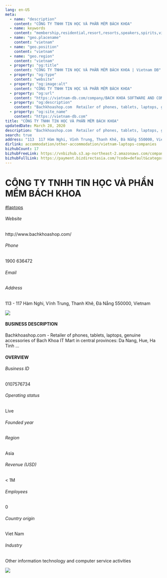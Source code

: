 ```yaml
---
lang: en-US
meta:
  - name: "description"
    content: "CÔNG TY TNHH TIN HỌC VÀ PHẦN MỀM BÁCH KHOA"
  - name: keywords
    content: "membership,residential,resort,resorts,speakers,spirits,virtual,wireless,wireless,wireless,wireless,wireless,wireless,wireless,wireless,wireless,wireless,vietnam-laptops-companies"
  - name: "geo.placename"
    content: "vietnam"
  - name: "geo.position"
    content: "vietnam"
  - name: "geo.region"
    content: "vietnam"
  - property: "og:title"
    content: "CÔNG TY TNHH TIN HỌC VÀ PHẦN MỀM BÁCH KHOA | Vietnam DB"
  - property: "og:type"
    content: "website"
  - property: "og:image:alt"
    content: "CÔNG TY TNHH TIN HỌC VÀ PHẦN MỀM BÁCH KHOA"
  - property: "og:url"
    content: "https://vietnam-db.com/company/BACH KHOA SOFTWARE AND COMPUTING COMPANY LIMITED-3045020"
  - property: "og:description"
    content: "Bachkhoashop.com  Retailer of phones, tablets, laptops, genuine accessories of Bach Khoa IT Mart in central provinces Da Nang, Hue, Ha Tinh ..."
  - property: "og:site_name"
    content: "https://vietnam-db.com"
title: "CÔNG TY TNHH TIN HỌC VÀ PHẦN MỀM BÁCH KHOA"
updatedDate: March 28, 2020
description: "Bachkhoashop.com  Retailer of phones, tablets, laptops, genuine accessories of Bach Khoa IT Mart in central provinces Da Nang, Hue, Ha Tinh ..."
search: true
address: "113  117 Hàm Nghi, Vĩnh Trung, Thanh Khê, Đà Nẵng 550000, Vietnam"
dirlink: accommodation/other-accommodation/vietnam-laptops-companies
bizhubCount: 17
bizhubFreeLink: https://vnbizhub.s3.ap-northeast-2.amazonaws.com/companies/vietnam-laptops-companies_preview.xlsx
bizhubFullLink: https://payment.bizdirectasia.com/?code=default&category=bizhub&item=vietnam-laptops-companies&redirect=https://vietnam-db.com
---
```



<div class="bd-item">
    <div class="item-content">
        <div class="detail-title-wrap">
            <h1 class="detail-title">
                CÔNG TY TNHH TIN HỌC VÀ PHẦN MỀM BÁCH KHOA
            </h1>
        </div>
		<div class="detail-tagslist"><a href="/accommodation/other-accommodation/tags/laptops" class="detail-tagitem">#laptops</a></div>
        <h6 class="bd-label">Website</h6>
        <p>http://www.bachkhoashop.com/</p>
		<h6 class="bd-label">Phone</h6>
        <p>1900 636472</p>
        <h6 class="bd-label">Email</h6>
        <p><a class="textColorPrimary" href="#"></a></p>
        <h6 class="bd-label">Address</h6>
        <p>113 - 117 Hàm Nghi, Vĩnh Trung, Thanh Khê, Đà Nẵng 550000, Vietnam</p>
    </div>
</div>

<div class="banner-wrap text-center"><a href="" class="banner-link"><img src="/assets/vndb.com/BannerAds2.jpg" class="banner-img"></a></div>

<div class="bd-item">
    <div class="item-content">
        <h4 class="textColorPrimary item-title">BUSINESS DESCRIPTION</h4>
        <p>Bachkhoashop.com - Retailer of phones, tablets, laptops, genuine accessories of Bach Khoa IT Mart in central provinces: Da Nang, Hue, Ha Tinh ...</p>
    </div>
</div>

<div class="bd-item">
    <div class="item-content">
        <h4 class="textColorPrimary item-title">OVERVIEW</h4>
        <div class="item-info">
            <h6 class="bd-label">Business ID</h6>
            <p>0107576734</p>
        </div>
        <div class="item-info">
            <h6 class="bd-label">Operating status</h6>
            <p>Live<small class="bd-status_dot live"></small></p>
        </div>
        <div class="item-info">
            <h6 class="bd-label">Founded year</h6>
            <p></p>
        </div>
        <div class="item-info">
            <h6 class="bd-label">Region</h6>
            <p>Asia</p>
        </div>
        <div class="item-info">
            <h6 class="bd-label">Revenue (USD)</h6>
            <p>&lt; 1M</p>
        </div>
        <div class="item-info">
            <h6 class="bd-label">Employees</h6>
            <p>0</p>
        </div>
        <div class="item-info">
            <h6 class="bd-label">Country origin</h6>
            <p>Viet Nam</p>
        </div>
        <div class="item-info">
            <h6 class="bd-label">Industry</h6>
            <p>Other information technology and computer service activities</p>
        </div>
    </div>
</div>

<div class="banner-wrap text-center"><a href="" class="banner-link"><img src="/assets/vndb.com/BannerAd_04_728x90.jpg" class="banner-img"></a></div>

<CustomPopup popupTitle="ENTER EMAIL TO DOWNLOAD" popupSubTitle="The companies data will be sent to your inbox. Please enter your email." :free="this.$frontmatter.bizhubFreeLink" :paid="this.$frontmatter.bizhubFullLink" :count="this.$frontmatter.bizhubCount"/>

